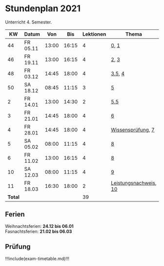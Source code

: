 # Stundenplan 2021

Unterricht 4. Semester.

| KW        | Datum    | Von   | Bis   | Lektionen | Thema                                                                    |
| --------- | -------- | ----- | ----- | --------- | ------------------------------------------------------------------------ |
| 44        | FR 05.11 | 13:00 | 16:15 | 4         | [0](topic-0/README.md), [1](topic-1/README.md)                           |
| 46        | FR 19.11 | 13:00 | 16:15 | 4         | [2](topic-2/README.md), [3](topic-3/README.md)                           |
| 48        | FR 03.12 | 14:45 | 18:00 | 4         | [3.5](topic-3-5/README.md), [4](topic-4/README.md)                       |
| 50        | SA 18.12 | 08:45 | 11:15 | 3         | [5](topic-5/README.md)                                                   |
| 2         | FR 14.01 | 13:00 | 14:30 | 2         | [5.5](topic-5-5/README.md)                                               |
| 3         | FR 21.01 | 14:45 | 18:00 | 4         | [6](topic-6/README.md)                                                   |
| 4         | FR 28.01 | 14:45 | 18:00 | 4         | [Wissensprüfung](exam.md#wissensprufung), [7](topic-7/README.md)         |
| 5         | SA 05.02 | 08:00 | 11:15 | 4         | [8](topic-8/README.md)                                                   |
| 6         | FR 11.02 | 13:00 | 16:15 | 4         | [8](topic-8/README.md)                                                   |
| 10        | SA 12.03 | 08:00 | 11:15 | 4         | [9](topic-9/README.md)                                                   |
| 11        | FR 18.03 | 16:30 | 18:00 | 2         | [Leistungsnachweis](exam.md#leistungsnachweis), [10](topic-10/README.md) |
| **Total** |          |       |       | 39        |                                                                          |
<!-- TBLFM: @>$5=sum(@I..@-1) -->

## Ferien

Weihnachtsferien: **24.12 bis 06.01**\
Fasnachtsferien: **21.02 bis 06.03**

## Prüfung

!!!include(exam-timetable.md)!!!